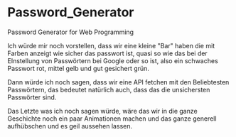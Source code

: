 # Password_Generator
 Password Generator for Web Programming


Ich würde mir noch vorstellen, dass wir eine kleine "Bar" haben die mit Farben anzeigt wie sicher das passwort ist, quasi so wie das bei der EInstellung von Passwörtern bei Google oder so ist, also ein schwaches Passwort rot, mittel gelb und gut gesichert grün.

Dann würde ich noch sagen, dass wir eine API fetchen mit den Beliebtesten Passwörtern, das bedeutet natürlich auch, dass das die unsichersten Passwörter sind.

Das Letzte was ich noch sagen würde, wäre das wir in die ganze Geschichte noch ein paar Animationen machen und das ganze generell aufhübschen und es geil aussehen lassen.